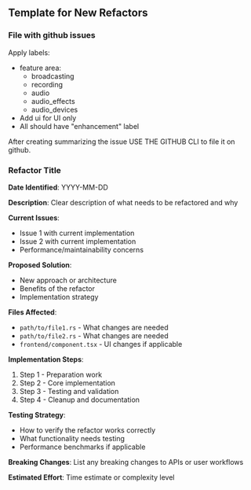## Template for New Refactors

### File with github issues

Apply labels:

- feature area:
  - broadcasting
  - recording
  - audio
  - audio_effects
  - audio_devices
- Add ui for UI only
- All should have "enhancement" label

After creating summarizing the issue USE THE GITHUB CLI to file it on github.

### Refactor Title

**Date Identified**: YYYY-MM-DD

**Description**: Clear description of what needs to be refactored and why

**Current Issues**:

- Issue 1 with current implementation
- Issue 2 with current implementation
- Performance/maintainability concerns

**Proposed Solution**:

- New approach or architecture
- Benefits of the refactor
- Implementation strategy

**Files Affected**:

- `path/to/file1.rs` - What changes are needed
- `path/to/file2.rs` - What changes are needed
- `frontend/component.tsx` - UI changes if applicable

**Implementation Steps**:

1. Step 1 - Preparation work
2. Step 2 - Core implementation
3. Step 3 - Testing and validation
4. Step 4 - Cleanup and documentation

**Testing Strategy**:

- How to verify the refactor works correctly
- What functionality needs testing
- Performance benchmarks if applicable

**Breaking Changes**: List any breaking changes to APIs or user workflows

**Estimated Effort**: Time estimate or complexity level
